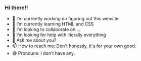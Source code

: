 ### Hi there!!

- 🔭 I’m currently working on figuring out this website.
- 🌱 I’m currently learning HTML and CSS
- 👯 I’m looking to collaborate on ...
- 🤔 I’m looking for help with literally everything
- 💬 Ask me about you?
- 📫 How to reach me: Don't honestly, it's for your own good.
- 😄 Pronouns: I don't have any.
<!--
**HakaishinSimon11/HakaishinSimon11** is a ✨ _special_ ✨ repository because its `README.md` (this file) appears on your GitHub profile.

Here are some ideas to get you started:


- ⚡ Fun fact: ...
-->
